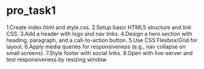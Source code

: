 # pro_task1
1.Create index.html and style.css.
2.Setup basic HTML5 structure and link CSS.
3.Add a header with logo and nav links.
4.Design a hero section with heading, paragraph, and a call-to-action button.
5.Use CSS Flexbox/Grid for layout.
6.Apply media queries for responsiveness (e.g., nav collapse on small screens).
7.Style footer with social links.
8.Open with live-server and test responsiveness by resizing window

